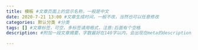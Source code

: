 ```yaml
---
title: 模板 #文章页面上的显示名称，一般是中文
date: 2020-7-21 13:00 #文章生成时间，一般不改，当然也可以任意修改
categories: 默认分类 #分类
tags: [] #文章标签，可空，多标签请用格式，注意:后面有个空格
description: #附加一段文章摘要，字数最好在140字以内，会出现在meta的description里面

---
```


#### 